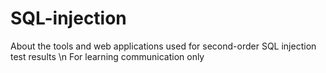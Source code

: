 # SQL-injection
About the tools and web applications used for second-order SQL injection test results \n
For learning communication only
